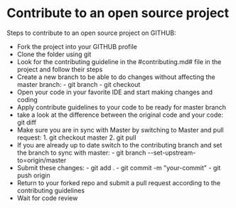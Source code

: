 # Contribute to an open source project

Steps to contribute to an open source project on GITHUB:
- Fork the project into your GITHUB profile
- Clone the folder using git
- Look for the contributing guideline in the #contributing.md# file in the project and follow their steps
- Create a new branch to be able to do changes without affecting the master branch:
      - git branch <name-branch>
      - git checkout <name-branch>
- Open your code in your favorite IDE and start making changes and coding
- Apply contribute guidelines to your code to be ready for master branch
- take a look at the difference between the original code and your code: git diff
- Make sure you are in sync with Master by switching to Master and pull request: 
      1. git checkout master
      2. git pull
- If you are already up to date switch to the contributing branch and set the branch to sync with master:
      - git branch --set-upstream-to=origin/master <name-branch>
- Submit these changes: 
      - git add . 
      - git commit -m "your-commit"
      - git push origin <name-branch>
- Return to your forked repo and submit a pull request according to the contributing guidelines 
- Wait for code review
  
